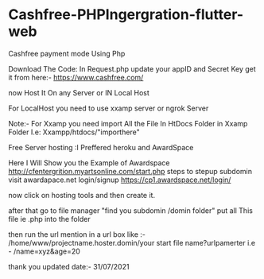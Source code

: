 # Cashfree-PHPIngergration-flutter-web
Cashfree payment mode Using Php 

Download The Code:
 In Request.php update your appID and Secret Key get it from here:- https://www.cashfree.com/
 
 now Host It On any Server or IN Local Host
 
 For LocalHost you need to use xxamp server or ngrok  Server
 
 
 Note:- For Xxamp you need import All the File In HtDocs Folder in Xxamp  Folder I.e: Xxampp/htdocs/"importhere"
 
 
 Free Server hosting :I Preffered heroku and AwardSpace
 
 Here I Will Show you the Example of Awardspace  http://cfentergrition.myartsonline.com/start.php
 steps  to stepup subdomin
 visit awardapace.net login/signup   https://cp1.awardspace.net/login/
 
 now click on hosting tools and then create it.
 
 after that go to file manager "find you subdomin /domin folder"
 put all This file ie .php into the folder
 
 then run the url mention in a url box like :- /home/www/projectname.hoster.domin/your start file name?urlpamerter
 i.e - /name=xyz&age=20
 
 
 
 thank you
 updated date:- 31/07/2021
 
 
      
 
 
 
 
 
